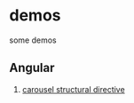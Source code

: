# demos

some demos

## Angular

1. [carousel structural directive](https://stackblitz.com/edit/angular-gt683g?embed=1&file=src/carousel/carousel-demo.component.ts)
